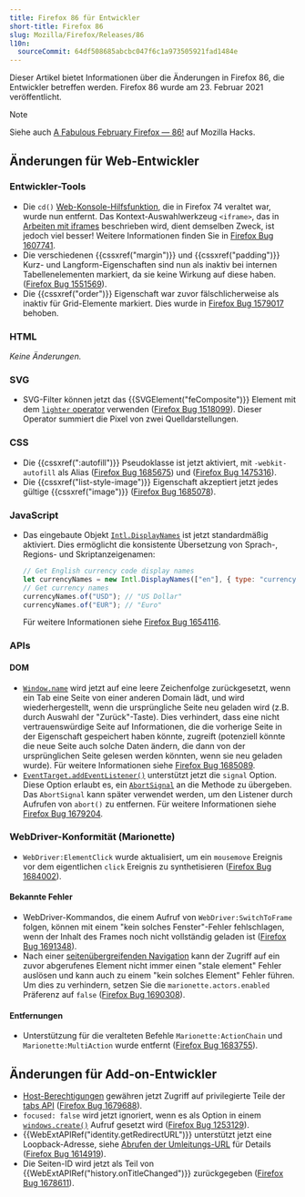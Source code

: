 ```yaml
---
title: Firefox 86 für Entwickler
short-title: Firefox 86
slug: Mozilla/Firefox/Releases/86
l10n:
  sourceCommit: 64df508685abcbc047f6c1a973505921fad1484e
---
```


Dieser Artikel bietet Informationen über die Änderungen in Firefox 86, die Entwickler betreffen werden. Firefox 86 wurde am 23. Februar 2021 veröffentlicht.

> [!NOTE]
> Siehe auch [A Fabulous February Firefox — 86!](https://hacks.mozilla.org/2021/02/a-fabulous-february-firefox-86/) auf Mozilla Hacks.

## Änderungen für Web-Entwickler

### Entwickler-Tools

- Die `cd()` [Web-Konsole-Hilfsfunktion](https://firefox-source-docs.mozilla.org/devtools-user/web_console/helpers/index.html), die in Firefox 74 veraltet war, wurde nun entfernt. Das Kontext-Auswahlwerkzeug `<iframe>`, das in [Arbeiten mit iframes](https://firefox-source-docs.mozilla.org/devtools-user/working_with_iframes/index.html) beschrieben wird, dient demselben Zweck, ist jedoch viel besser! Weitere Informationen finden Sie in [Firefox Bug 1607741](https://bugzil.la/1607741).
- Die verschiedenen {{cssxref("margin")}} und {{cssxref("padding")}} Kurz- und Langform-Eigenschaften sind nun als inaktiv bei internen Tabellenelementen markiert, da sie keine Wirkung auf diese haben. ([Firefox Bug 1551569](https://bugzil.la/1551569)).
- Die {{cssxref("order")}} Eigenschaft war zuvor fälschlicherweise als inaktiv für Grid-Elemente markiert. Dies wurde in [Firefox Bug 1579017](https://bugzil.la/1579017) behoben.

### HTML

_Keine Änderungen._

### SVG

- SVG-Filter können jetzt das {{SVGElement("feComposite")}} Element mit dem [`lighter` operator](/de/docs/Web/SVG/Reference/Attribute/operator#fecomposite) verwenden ([Firefox Bug 1518099](https://bugzil.la/1518099)). Dieser Operator summiert die Pixel von zwei Quelldarstellungen.

### CSS

- Die {{cssxref(":autofill")}} Pseudoklasse ist jetzt aktiviert, mit `-webkit-autofill` als Alias ([Firefox Bug 1685675](https://bugzil.la/1685675)) und ([Firefox Bug 1475316](https://bugzil.la/1475316)).
- Die {{cssxref("list-style-image")}} Eigenschaft akzeptiert jetzt jedes gültige {{cssxref("image")}} ([Firefox Bug 1685078](https://bugzil.la/1685078)).

### JavaScript

- Das eingebaute Objekt [`Intl.DisplayNames`](/de/docs/Web/JavaScript/Reference/Global_Objects/Intl/DisplayNames) ist jetzt standardmäßig aktiviert. Dies ermöglicht die konsistente Übersetzung von Sprach-, Regions- und Skriptanzeigenamen:

  ```js
  // Get English currency code display names
  let currencyNames = new Intl.DisplayNames(["en"], { type: "currency" });
  // Get currency names
  currencyNames.of("USD"); // "US Dollar"
  currencyNames.of("EUR"); // "Euro"
  ```

  Für weitere Informationen siehe [Firefox Bug 1654116](https://bugzil.la/1654116).

### APIs

#### DOM

- [`Window.name`](/de/docs/Web/API/Window/name) wird jetzt auf eine leere Zeichenfolge zurückgesetzt, wenn ein Tab eine Seite von einer anderen Domain lädt, und wird wiederhergestellt, wenn die ursprüngliche Seite neu geladen wird (z.B. durch Auswahl der "Zurück"-Taste). Dies verhindert, dass eine nicht vertrauenswürdige Seite auf Informationen, die die vorherige Seite in der Eigenschaft gespeichert haben könnte, zugreift (potenziell könnte die neue Seite auch solche Daten ändern, die dann von der ursprünglichen Seite gelesen werden könnten, wenn sie neu geladen wurde). Für weitere Informationen siehe [Firefox Bug 1685089](https://bugzil.la/1685089).
- [`EventTarget.addEventListener()`](/de/docs/Web/API/EventTarget/addEventListener) unterstützt jetzt die `signal` Option. Diese Option erlaubt es, ein [`AbortSignal`](/de/docs/Web/API/AbortSignal) an die Methode zu übergeben. Das `AbortSignal` kann später verwendet werden, um den Listener durch Aufrufen von `abort()` zu entfernen. Für weitere Informationen siehe [Firefox Bug 1679204](https://bugzil.la/1679204).

### WebDriver-Konformität (Marionette)

- `WebDriver:ElementClick` wurde aktualisiert, um ein `mousemove` Ereignis vor dem eigentlichen `click` Ereignis zu synthetisieren ([Firefox Bug 1684002](https://bugzil.la/1684002)).

#### Bekannte Fehler

- WebDriver-Kommandos, die einem Aufruf von `WebDriver:SwitchToFrame` folgen, können mit einem "kein solches Fenster"-Fehler fehlschlagen, wenn der Inhalt des Frames noch nicht vollständig geladen ist ([Firefox Bug 1691348](https://bugzil.la/1691348)).
- Nach einer [seitenübergreifenden Navigation](https://firefox-source-docs.mozilla.org/dom/navigation/nav_replace.html#cross-group-navigations) kann der Zugriff auf ein zuvor abgerufenes Element nicht immer einen "stale element" Fehler auslösen und kann auch zu einem "kein solches Element" Fehler führen. Um dies zu verhindern, setzen Sie die `marionette.actors.enabled` Präferenz auf `false` ([Firefox Bug 1690308](https://bugzil.la/1690308)).

#### Entfernungen

- Unterstützung für die veralteten Befehle `Marionette:ActionChain` und `Marionette:MultiAction` wurde entfernt ([Firefox Bug 1683755](https://bugzil.la/1683755)).

## Änderungen für Add-on-Entwickler

- [Host-Berechtigungen](/de/docs/Mozilla/Add-ons/WebExtensions/manifest.json/permissions#host_permissions) gewähren jetzt Zugriff auf privilegierte Teile der [tabs API](/de/docs/Mozilla/Add-ons/WebExtensions/API/tabs) ([Firefox Bug 1679688](https://bugzil.la/1679688)).
- `focused: false` wird jetzt ignoriert, wenn es als Option in einem [`windows.create()`](/de/docs/Mozilla/Add-ons/WebExtensions/API/windows/create) Aufruf gesetzt wird ([Firefox Bug 1253129](https://bugzil.la/1253129)).
- {{WebExtAPIRef("identity.getRedirectURL")}} unterstützt jetzt eine Loopback-Adresse, siehe [Abrufen der Umleitungs-URL](/de/docs/Mozilla/Add-ons/WebExtensions/API/identity#getting_the_redirect_url) für Details ([Firefox Bug 1614919](https://bugzil.la/1614919)).
- Die Seiten-ID wird jetzt als Teil von {{WebExtAPIRef("history.onTitleChanged")}} zurückgegeben ([Firefox Bug 1678611](https://bugzil.la/1678611)).
